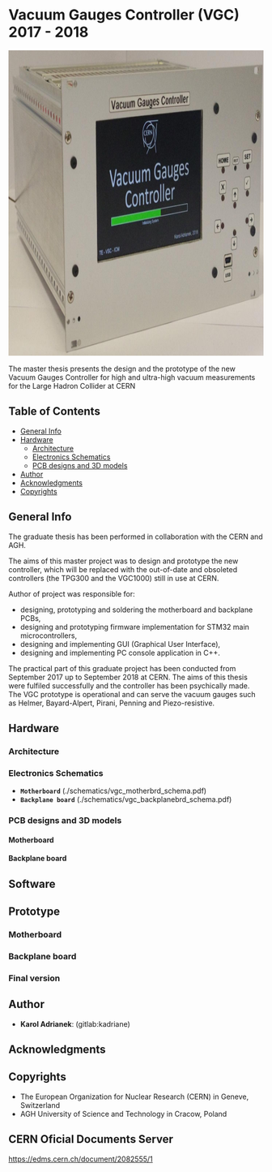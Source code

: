 # Vacuum Gauges Controller (VGC) 2017 - 2018

<img src="img/vgc_front.png" width="978" height="602" />

The master thesis presents the design and the prototype of the new Vacuum Gauges Controller for high and ultra-high vacuum measurements for the Large Hadron Collider at CERN

## Table of Contents
* [General Info](#general-info)
* [Hardware](#hardware)
  * [Architecture](#architecture)
  * [Electronics Schematics](#electronics-schematics)
  * [PCB designs and 3D models](#PCB-designs-and-3D-models)
* [Author](#author)
* [Acknowledgments](#acknowledgments)
* [Copyrights](#Copyrights)

## General Info

The graduate thesis has been performed in collaboration with the CERN and AGH.

The aims of this master project was to design and prototype the new controller, which will be replaced with the out-of-date and obsoleted controllers (the TPG300 and the VGC1000) still in use at CERN.

Author of project was responsible for:
- designing, prototyping and soldering the motherboard and backplane PCBs,
- designing and prototyping firmware implementation for STM32 main microcontrollers,
- designing and implementing GUI (Graphical User Interface),
- designing and implementing PC console application in C++.

The practical part of this graduate project has been conducted from September 2017 up to September 2018 at CERN. The aims of this thesis were fulfiled successfully and the controller has been psychically made. The VGC prototype is operational and can serve the vacuum gauges such as Helmer, Bayard-Alpert, Pirani, Penning and Piezo-resistive.

## Hardware

### Architecture

### Electronics Schematics
- **`Motherboard`** (./schematics/vgc_motherbrd_schema.pdf)
- **`Backplane board`** (./schematics/vgc_backplanebrd_schema.pdf)

### PCB designs and 3D models

#### Motherboard

#### Backplane board

## Software

## Prototype

### Motherboard

### Backplane board

### Final version

## Author
- **Karol Adrianek**: (gitlab:kadriane)

## Acknowledgments

## Copyrights
- The European Organization for Nuclear Research (CERN) in Geneve, Switzerland
- AGH University of Science and Technology in Cracow, Poland

## CERN Oficial Documents Server
https://edms.cern.ch/document/2082555/1 
